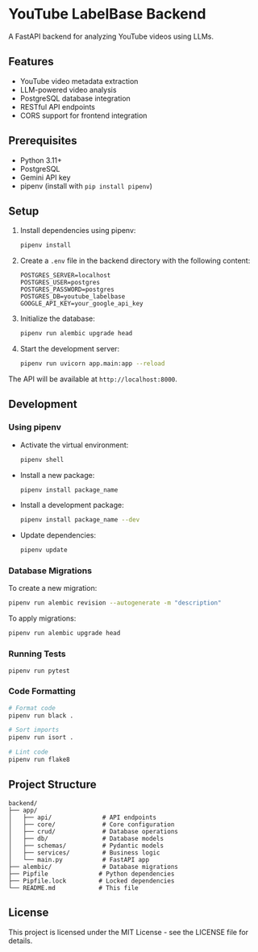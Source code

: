 # YouTube LabelBase Backend

A FastAPI backend for analyzing YouTube videos using LLMs.

## Features

- YouTube video metadata extraction
- LLM-powered video analysis
- PostgreSQL database integration
- RESTful API endpoints
- CORS support for frontend integration

## Prerequisites

- Python 3.11+
- PostgreSQL
- Gemini API key
- pipenv (install with `pip install pipenv`)

## Setup

1. Install dependencies using pipenv:
   ```bash
   pipenv install
   ```

2. Create a `.env` file in the backend directory with the following content:
   ```
   POSTGRES_SERVER=localhost
   POSTGRES_USER=postgres
   POSTGRES_PASSWORD=postgres
   POSTGRES_DB=youtube_labelbase
   GOOGLE_API_KEY=your_google_api_key
   ```

3. Initialize the database:
   ```bash
   pipenv run alembic upgrade head
   ```

4. Start the development server:
   ```bash
   pipenv run uvicorn app.main:app --reload
   ```

The API will be available at `http://localhost:8000`.

## Development

### Using pipenv

- Activate the virtual environment:
  ```bash
  pipenv shell
  ```

- Install a new package:
  ```bash
  pipenv install package_name
  ```

- Install a development package:
  ```bash
  pipenv install package_name --dev
  ```

- Update dependencies:
  ```bash
  pipenv update
  ```

### Database Migrations

To create a new migration:
```bash
pipenv run alembic revision --autogenerate -m "description"
```

To apply migrations:
```bash
pipenv run alembic upgrade head
```

### Running Tests

```bash
pipenv run pytest
```

### Code Formatting

```bash
# Format code
pipenv run black .

# Sort imports
pipenv run isort .

# Lint code
pipenv run flake8
```

## Project Structure

```
backend/
├── app/
│   ├── api/              # API endpoints
│   ├── core/             # Core configuration
│   ├── crud/             # Database operations
│   ├── db/               # Database models
│   ├── schemas/          # Pydantic models
│   ├── services/         # Business logic
│   └── main.py           # FastAPI app
├── alembic/              # Database migrations
├── Pipfile              # Python dependencies
├── Pipfile.lock         # Locked dependencies
└── README.md            # This file
```

## License

This project is licensed under the MIT License - see the LICENSE file for details. 
